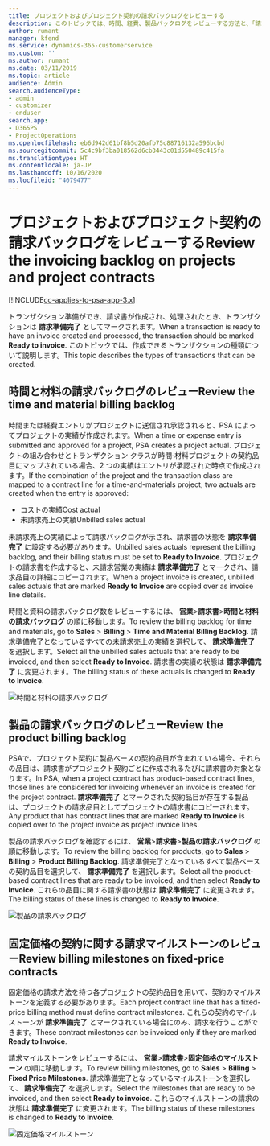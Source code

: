 ```yaml
---
title: プロジェクトおよびプロジェクト契約の請求バックログをレビューする
description: このトピックでは、時間、経費、製品バックログをレビューする方法と、「請求準備完了」としてマークする方法について説明します。
author: rumant
manager: kfend
ms.service: dynamics-365-customerservice
ms.custom: ''
ms.author: rumant
ms.date: 03/11/2019
ms.topic: article
audience: Admin
search.audienceType:
- admin
- customizer
- enduser
search.app:
- D365PS
- ProjectOperations
ms.openlocfilehash: eb6d942d61bf8b5d20afb75c88716132a596bcbd
ms.sourcegitcommit: 5c4c9bf3ba018562d6cb3443c01d550489c415fa
ms.translationtype: HT
ms.contentlocale: ja-JP
ms.lasthandoff: 10/16/2020
ms.locfileid: "4079477"
---
```

# <a name="review-the-invoicing-backlog-on-projects-and-project-contracts"></a><span data-ttu-id="1b970-103">プロジェクトおよびプロジェクト契約の請求バックログをレビューする</span><span class="sxs-lookup"><span data-stu-id="1b970-103">Review the invoicing backlog on projects and project contracts</span></span>

[!INCLUDE[cc-applies-to-psa-app-3.x](../includes/cc-applies-to-psa-app-3x.md)]

<span data-ttu-id="1b970-104">トランザクション準備ができ、請求書が作成され、処理されたとき、トランザクションは **請求準備完了** としてマークされます。</span><span class="sxs-lookup"><span data-stu-id="1b970-104">When a transaction is ready to have an invoice created and processed, the transaction should be marked **Ready to invoice**.</span></span> <span data-ttu-id="1b970-105">このトピックでは、作成できるトランザクションの種類について説明します。</span><span class="sxs-lookup"><span data-stu-id="1b970-105">This topic describes the types of transactions that can be created.</span></span>

## <a name="review-the-time-and-material-billing-backlog"></a><span data-ttu-id="1b970-106">時間と材料の請求バックログのレビュー</span><span class="sxs-lookup"><span data-stu-id="1b970-106">Review the time and material billing backlog</span></span>

<span data-ttu-id="1b970-107">時間または経費エントリがプロジェクトに送信され承認されると、PSA によってプロジェクトの実績が作成されます。</span><span class="sxs-lookup"><span data-stu-id="1b970-107">When a time or expense entry is submitted and approved for a project, PSA creates a project actual.</span></span> <span data-ttu-id="1b970-108">プロジェクトの組み合わせとトランザクション クラスが時間‐材料プロジェクトの契約品目にマップされている場合、2 つの実績はエントリが承認された時点で作成されます。</span><span class="sxs-lookup"><span data-stu-id="1b970-108">If the combination of the project and the transaction class are mapped to a contract line for a time-and-materials project, two actuals are created when the entry is approved:</span></span>

- <span data-ttu-id="1b970-109">コストの実績</span><span class="sxs-lookup"><span data-stu-id="1b970-109">Cost actual</span></span> 
- <span data-ttu-id="1b970-110">未請求売上の実績</span><span class="sxs-lookup"><span data-stu-id="1b970-110">Unbilled sales actual</span></span>

<span data-ttu-id="1b970-111">未請求売上の実績によって請求バックログが示され、請求書の状態を **請求準備完了** に設定する必要があります。</span><span class="sxs-lookup"><span data-stu-id="1b970-111">Unbilled sales actuals represent the billing backlog, and their billing status must be set to **Ready to Invoice**.</span></span> <span data-ttu-id="1b970-112">プロジェクトの請求書を作成すると、未請求営業の実績は **請求準備完了** とマークされ、請求品目の詳細にコピーされます。</span><span class="sxs-lookup"><span data-stu-id="1b970-112">When a project invoice is created, unbilled sales actuals that are marked **Ready to Invoice** are copied over as invoice line details.</span></span>

<span data-ttu-id="1b970-113">時間と資料の請求バックログ数をレビューするには、 **営業**\>**請求書**\>**時間と材料の請求バックログ** の順に移動します。</span><span class="sxs-lookup"><span data-stu-id="1b970-113">To review the billing backlog for time and materials, go to **Sales** \> **Billing** \> **Time and Material Billing Backlog**.</span></span> <span data-ttu-id="1b970-114">請求準備完了となっているすべての未請求売上の実績を選択して、 **請求準備完了** を選択します。</span><span class="sxs-lookup"><span data-stu-id="1b970-114">Select all the unbilled sales actuals that are ready to be invoiced, and then select **Ready to Invoice**.</span></span> <span data-ttu-id="1b970-115">請求書の実績の状態は **請求準備完了** に変更されます。</span><span class="sxs-lookup"><span data-stu-id="1b970-115">The billing status of these actuals is changed to **Ready to Invoice**.</span></span>

![時間と材料の請求バックログ](media/TMBacklog.png)

## <a name="review-the-product-billing-backlog"></a><span data-ttu-id="1b970-117">製品の請求バックログのレビュー</span><span class="sxs-lookup"><span data-stu-id="1b970-117">Review the product billing backlog</span></span>

<span data-ttu-id="1b970-118">PSAで、プロジェクト契約に製品ベースの契約品目が含まれている場合、それらの品目は、請求書がプロジェクト契約ごとに作成されるたびに請求書の対象となります。</span><span class="sxs-lookup"><span data-stu-id="1b970-118">In PSA, when a project contract has product-based contract lines, those lines are considered for invoicing whenever an invoice is created for the project contract.</span></span> <span data-ttu-id="1b970-119">**請求準備完了** とマークされた契約品目が存在する製品は、プロジェクトの請求品目としてプロジェクトの請求書にコピーされます。</span><span class="sxs-lookup"><span data-stu-id="1b970-119">Any product that has contract lines that are marked **Ready to Invoice** is copied over to the project invoice as project invoice lines.</span></span>

<span data-ttu-id="1b970-120">製品の請求バックログを確認するには、 **営業**\>**請求書**\>**製品の請求バックログ** の順に移動します。</span><span class="sxs-lookup"><span data-stu-id="1b970-120">To review the billing backlog for products, go to **Sales** \> **Billing** \> **Product Billing Backlog**.</span></span> <span data-ttu-id="1b970-121">請求準備完了となっているすべて製品ベースの契約品目を選択して、 **請求準備完了** を選択します。</span><span class="sxs-lookup"><span data-stu-id="1b970-121">Select all the product-based contract lines that are ready to be invoiced, and then select **Ready to Invoice**.</span></span> <span data-ttu-id="1b970-122">これらの品目に関する請求書の状態は **請求準備完了** に変更されます。</span><span class="sxs-lookup"><span data-stu-id="1b970-122">The billing status of these lines is changed to **Ready to Invoice**.</span></span>

![製品の請求バックログ](media/ProductBacklog.png)

## <a name="review-billing-milestones-on-fixed-price-contracts"></a><span data-ttu-id="1b970-124">固定価格の契約に関する請求マイルストーンのレビュー</span><span class="sxs-lookup"><span data-stu-id="1b970-124">Review billing milestones on fixed-price contracts</span></span>

<span data-ttu-id="1b970-125">固定価格の請求方法を持つ各プロジェクトの契約品目を用いて、契約のマイルストーンを定義する必要があります。</span><span class="sxs-lookup"><span data-stu-id="1b970-125">Each project contract line that has a fixed-price billing method must define contract milestones.</span></span> <span data-ttu-id="1b970-126">これらの契約のマイルストーンが **請求準備完了** とマークされている場合にのみ、請求を行うことができます。</span><span class="sxs-lookup"><span data-stu-id="1b970-126">These contract milestones can be invoiced only if they are marked **Ready to Invoice**.</span></span> 

<span data-ttu-id="1b970-127">請求マイルストーンをレビューするには、 **営業**\>**請求書**\>**固定価格のマイルストーン** の順に移動します。</span><span class="sxs-lookup"><span data-stu-id="1b970-127">To review billing milestones, go to **Sales** \> **Billing** \> **Fixed Price Milestones**.</span></span> <span data-ttu-id="1b970-128">請求準備完了となっているマイルストーンを選択して、 **請求準備完了** を選択します。</span><span class="sxs-lookup"><span data-stu-id="1b970-128">Select the milestones that are ready to be invoiced, and then select **Ready to invoice**.</span></span> <span data-ttu-id="1b970-129">これらのマイルストーンの請求の状態は **請求準備完了** に変更されます。</span><span class="sxs-lookup"><span data-stu-id="1b970-129">The billing status of these milestones is changed to **Ready to Invoice**.</span></span>

![固定価格マイルストーン](media/FPBacklog.png)
